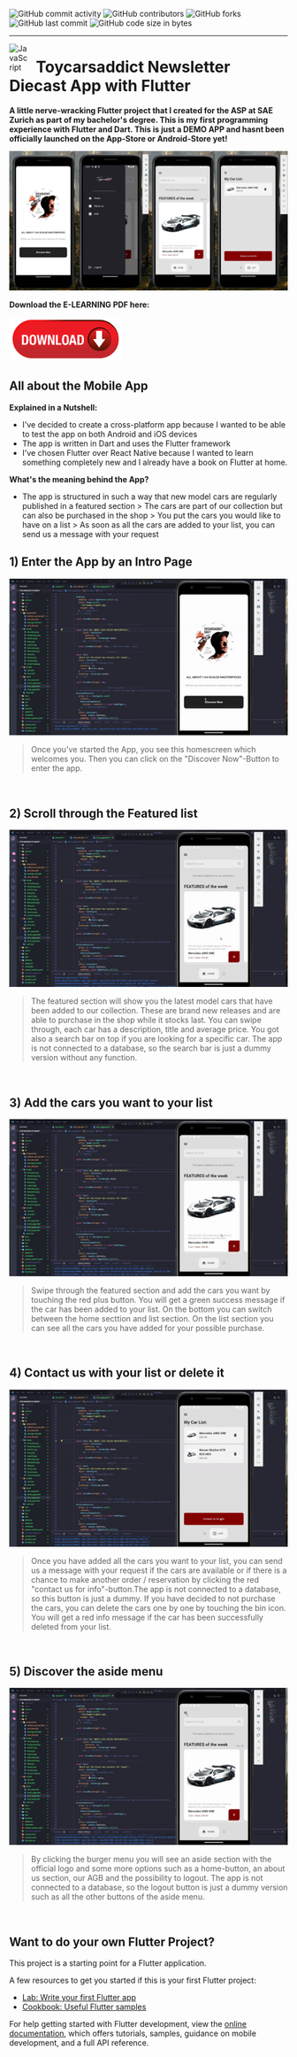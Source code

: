 
![GitHub commit activity](https://img.shields.io/github/commit-activity/m/Svendolin/Toycarsaddict_App?style=for-the-badge) ![GitHub contributors](https://img.shields.io/github/contributors/svendolin/Toycarsaddict_App?style=for-the-badge) ![GitHub forks](https://img.shields.io/github/forks/Svendolin/Toycarsaddict_App?color=pink&style=for-the-badge) ![GitHub last commit](https://img.shields.io/github/last-commit/Svendolin/Toycarsaddict_App?style=for-the-badge) ![GitHub code size in bytes](https://img.shields.io/github/languages/code-size/Svendolin/Toycarsaddict_App?color=yellow&style=for-the-badge)


***
<img align="left" alt="JavaScript" width="35px" src="https://upload.wikimedia.org/wikipedia/commons/thumb/7/79/Flutter_logo.svg/640px-Flutter_logo.svg.png" />

# &nbsp; Toycarsaddict Newsletter Diecast App with Flutter

**A little nerve-wracking Flutter project that I created for the ASP at SAE Zurich as part of my bachelor's degree. This is my first programming experience with Flutter and Dart. This is just a DEMO APP and hasnt been officially launched on the App-Store or Android-Store yet!**

![Screenshot](readme_images/image.jpg)

 **Download the E-LEARNING PDF here:**

  
  <a href="readme_images/image.jpg" download>
  <img src="readme_images/download.png" alt="W3Schools" width="204" height="80">
</a>




## All about the Mobile App

 **Explained in a Nutshell:**
* I've decided to create a cross-platform app because I wanted to be able to test the app on both Android and iOS devices 
* The app is written in Dart and uses the Flutter framework 
* I've chosen Flutter over React Native because I wanted to learn something completely new and I already have a book on Flutter at home.

**What's the meaning behind the App?**
* The app is structured in such a way that new model cars are regularly published in a featured section > The cars are part of our collection but can also be purchased in the shop > You put the cars you would like to have on a list > As soon as all the cars are added to your list, you can send us a message with your request

## 1) Enter the App by an Intro Page

![Screenshot](readme_images/video1.gif)
> Once you've started the App, you see this homescreen which welcomes you. Then you can click on the "Discover Now"-Button to enter the app.

<br />

 ## 2) Scroll through the Featured list

![Screenshot](readme_images/video2.gif)
> The featured section will show you the latest model cars that have been added to our collection. These are brand new releases and are able to purchase in the shop while it stocks last. You can swipe through, each car has a description, title and average price. You got also a search bar on top if you are looking for a specific car. The app is not connected to a database, so the search bar is just a dummy version without any function.

<br />

## 3) Add the cars you want to your list

![Screenshot](readme_images/video3.gif)
> Swipe through the featured section and add the cars you want by touching the red plus button. You will get a green success message if the car has been added to your list. On the bottom you can switch between the home secttion and list section. On the list section you can see all the cars you have added for your possible purchase.

<br />

## 4) Contact us with your list or delete it

![Screenshot](readme_images/video4.gif)
> Once you have added all the cars you want to your list, you can send us a message with your request if the cars are available or if there is a chance to make another order / reservation by clicking the red "contact us for info"-button.The app is not connected to a database, so this button is just a dummy. If you have decided to not purchase the cars, you can delete the cars one by one by touching the bin icon. You will get a red info message if the car has been successfully deleted from your list.
<br />

## 5) Discover the aside menu

![Screenshot](readme_images/video5.gif)
> By clicking the burger menu you will see an aside section with the official logo and some more options such as a home-button, an about us section, our AGB and the possibility to logout. The app is not connected to a database, so the logout button is just a dummy version such as all the other buttons of the aside menu.
<br />

























## Want to do your own Flutter Project?

This project is a starting point for a Flutter application.

A few resources to get you started if this is your first Flutter project:

- [Lab: Write your first Flutter app](https://docs.flutter.dev/get-started/codelab)
- [Cookbook: Useful Flutter samples](https://docs.flutter.dev/cookbook)

For help getting started with Flutter development, view the
[online documentation](https://docs.flutter.dev/), which offers tutorials,
samples, guidance on mobile development, and a full API reference.


